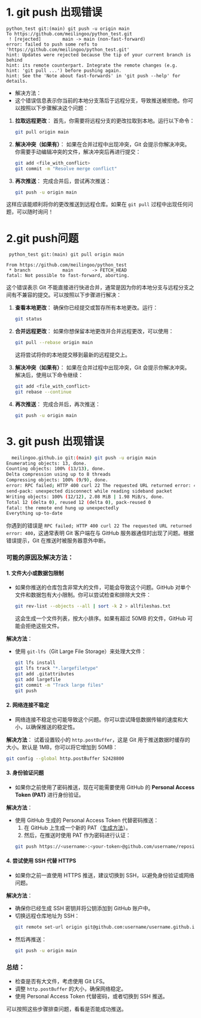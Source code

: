 # 1. git push 出现错误

```
python_test git:(main) git push -u origin main
To https://github.com/meilingoo/python_test.git
 ! [rejected]        main -> main (non-fast-forward)
error: failed to push some refs to 'https://github.com/meilingoo/python_test.git'
hint: Updates were rejected because the tip of your current branch is behind
hint: its remote counterpart. Integrate the remote changes (e.g.
hint: 'git pull ...') before pushing again.
hint: See the 'Note about fast-forwards' in 'git push --help' for details.
```

- 解决方法：
- 这个错误信息表示你当前的本地分支落后于远程分支，导致推送被拒绝。你可以按照以下步骤解决这个问题：

1. **拉取远程更改**：
   首先，你需要将远程分支的更改拉取到本地。运行以下命令：

   ```bash
   git pull origin main
   ```

2. **解决冲突（如果有）**：
   如果在合并过程中出现冲突，Git 会提示你解决冲突。你需要手动编辑冲突的文件，解决冲突后再进行提交：

   ```bash
   git add <file_with_conflict>
   git commit -m "Resolve merge conflict"
   ```

3. **再次推送**：
   完成合并后，尝试再次推送：

   ```bash
   git push -u origin main
   ```

这样应该能顺利将你的更改推送到远程仓库。如果在 `git pull` 过程中出现任何问题，可以随时询问！


# 2.git push问题

```
 python_test git:(main) git pull origin main

From https://github.com/meilingoo/python_test
 * branch            main       -> FETCH_HEAD
fatal: Not possible to fast-forward, aborting.
```
这个错误表示 Git 不能直接进行快进合并，通常是因为你的本地分支与远程分支之间有不兼容的提交。可以按照以下步骤进行解决：

1. **查看本地更改**：
   确保你已经提交或暂存所有本地更改。运行：

   ```bash
   git status
   ```

2. **合并远程更改**：
   如果你想保留本地更改并合并远程更改，可以使用：

   ```bash
   git pull --rebase origin main
   ```

   这将尝试将你的本地提交移到最新的远程提交上。

3. **解决冲突（如果有）**：
   如果在合并过程中出现冲突，Git 会提示你解决冲突。解决后，使用以下命令继续：

   ```bash
   git add <file_with_conflict>
   git rebase --continue
   ```

4. **再次推送**：
   完成合并后，再次推送：

   ```bash
   git push -u origin main
   ```

# 3. git push 出现错误
 ```bash
   meilingoo.github.io git:(main) git push -u origin main
Enumerating objects: 13, done.
Counting objects: 100% (13/13), done.
Delta compression using up to 8 threads
Compressing objects: 100% (9/9), done.
error: RPC failed; HTTP 400 curl 22 The requested URL returned error: 400
send-pack: unexpected disconnect while reading sideband packet
Writing objects: 100% (12/12), 2.08 MiB | 1.98 MiB/s, done.
Total 12 (delta 0), reused 12 (delta 0), pack-reused 0
fatal: the remote end hung up unexpectedly
Everything up-to-date
   ```

你遇到的错误是 `RPC failed; HTTP 400 curl 22 The requested URL returned error: 400`，这通常表明 Git 客户端在与 GitHub 服务器通信时出现了问题。根据错误提示，Git 在推送时被服务器意外中断。

### 可能的原因及解决方法：

#### 1. **文件大小或数据包限制**
   - 如果你推送的仓库包含非常大的文件，可能会导致这个问题。GitHub 对单个文件和数据包有大小限制。你可以尝试检查和排除大文件：
     ```bash
     git rev-list --objects --all | sort -k 2 > allfileshas.txt
     ```
     这会生成一个文件列表，按大小排序。如果有超过 50MB 的文件，GitHub 可能会拒绝这些文件。

   **解决方法**：
   - 使用 `git-lfs`（Git Large File Storage）来处理大文件：
     ```bash
     git lfs install
     git lfs track "*.largefiletype"
     git add .gitattributes
     git add largefile
     git commit -m "Track large files"
     git push
     ```

#### 2. **网络连接不稳定**
   - 网络连接不稳定也可能导致这个问题。你可以尝试降低数据传输的速度和大小，以确保推送的稳定性。

   **解决方法**：
   试着设置较小的 `http.postBuffer`，这是 Git 用于推送数据时缓存的大小。默认是 1MB，你可以将它增加到 50MB：
   ```bash
   git config --global http.postBuffer 52428800
   ```

#### 3. **身份验证问题**
   - 如果你之前使用了密码推送，现在可能需要使用 GitHub 的 **Personal Access Token (PAT)** 进行身份验证。

   **解决方法**：
   - 使用 GitHub 生成的 Personal Access Token 代替密码推送：
     1. 在 GitHub 上生成一个新的 PAT（[生成方法](https://github.com/settings/tokens)）。
     2. 然后，在推送时使用 PAT 作为密码进行认证：
     ```bash
     git push https://<username>:<your-token>@github.com/username/repository.git
     ```

#### 4. **尝试使用 SSH 代替 HTTPS**
   - 如果你之前一直使用 HTTPS 推送，建议切换到 SSH，以避免身份验证或网络问题。

   **解决方法**：
   - 确保你已经生成 SSH 密钥并将公钥添加到 GitHub 账户中。
   - 切换远程仓库地址为 SSH：
     ```bash
     git remote set-url origin git@github.com:username/username.github.io.git
     ```
   - 然后再推送：
     ```bash
     git push -u origin main
     ```

### 总结：
- 检查是否有大文件，考虑使用 Git LFS。
- 调整 `http.postBuffer` 的大小，确保网络稳定。
- 使用 Personal Access Token 代替密码，或者切换到 SSH 推送。

可以按照这些步骤排查问题，看看是否能成功推送。
